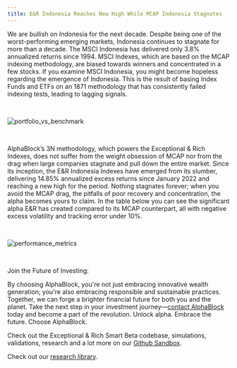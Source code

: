 ```yaml
---
title: E&R Indonesia Reaches New High While MCAP Indonesia Stagnates
---
```



We are bullish on Indonesia for the next decade. Despite being one of the worst-performing emerging markets, Indonesia continues to stagnate for more than a decade. The MSCI Indonesia has delivered only 3.8% annualized returns since 1994. MSCI Indexes, which are based on the MCAP indexing methodology, are biased towards winners and concentrated in a few stocks. If you examine MSCI Indonesia, you might become hopeless regarding the emergence of Indonesia. This is the result of basing Index Funds and ETFs on an 1871 methodology that has consistently failed indexing tests, leading to lagging signals.

<br>

![portfolio_vs_benchmark](https://media.licdn.com/dms/image/v2/D5612AQFcqRHcWA1s9g/article-inline_image-shrink_1000_1488/article-inline_image-shrink_1000_1488/0/1724617635085?e=1755129600&v=beta&t=LD6-lFI0pWHt8QT1KS2oRV6ZadTxaRsvdjsjUZQEPmo)

<br>

AlphaBlock’s 3N methodology, which powers the Exceptional & Rich Indexes, does not suffer from the weight obsession of MCAP nor from the drag when large companies stagnate and pull down the entire market. Since its inception, the E&R Indonesia Indexes have emerged from its slumber, delivering 14.85% annualized excess returns since January 2022 and reaching a new high for the period. Nothing stagnates forever; when you avoid the MCAP drag, the pitfalls of poor recovery and concentration, the alpha becomes yours to claim. In the table below you can see the significant alpha E&R has created compared to its MCAP counterpart, all with negative excess volatility and tracking error under 10%.

<br>

![performance_metrics](https://media.licdn.com/dms/image/v2/D5612AQH7o-KS7nxS5g/article-inline_image-shrink_1500_2232/article-inline_image-shrink_1500_2232/0/1724617684300?e=1755129600&v=beta&t=7b1fn84HNFjVa0XIXQGjGHZkMRwhcs0yIUBcIr9KnMA)

<br>

Join the Future of Investing:

By choosing AlphaBlock, you're not just embracing innovative wealth generation; you're also embracing responsible and sustainable practices. Together, we can forge a brighter financial future for both you and the planet. Take the next step in your investment journey—[contact AlphaBlock](https://calendly.com/mukulpal/alphablock?month=2024-04) today and become a part of the revolution. Unlock alpha. Embrace the future. Choose AlphaBlock.

Check out the Exceptional & Rich Smart Beta codebase, simulations, validations, research and a lot more on our [Github Sandbox](https://github.com/alphablockorg).

Check out our [research library](https://github.com/alphablockorg/Published-Research).